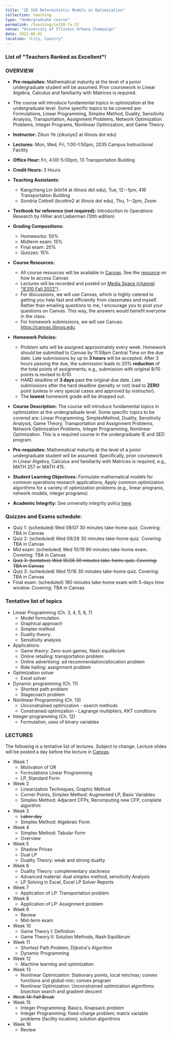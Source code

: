 ```yaml
---
title: "IE 310 Deterministic Models in Optimization"
collection: teaching
type: "Undergraduate course"
permalink: /teaching/ie310-fa-22
venue: "University of Illinois Urbana Champaign"
date: 2022-08-01
location: "City, Country"
---
```


### List of "Teachers Ranked as Excellent"! 


### OVERVIEW
- **Pre-requisites:** Mathematical maturity at the level of a junior undergraduate student will be assumed. Prior coursework in Linear Algebra, Calculus and familiarity with Matrices is required.
- The course will introduce fundamental topics in optimization at the undergraduate level. Some specific topics to be covered are: Formulations, Linear Programming, Simplex Method, Duality, Sensitivity Analysis, Transportation, Assignment Problems, Network Optimization Problems, Integer Programs, Nonlinear Optimization, and Game Theory. 
- **Instructor:** Zikun Ye (zikunye2 at illinois dot edu)
- **Lectures:** Mon, Wed, Fri, 1:00-1:50pm, 2035 Campus Instructional Facility
- **Office Hour:** Fri, 4:00-5:00pm, 13 Transportation Building
- **Credit Hours:** 3 Hours
- **Teaching Assistants:** 
   * Kangcheng Lin (klin14 at illinois dot edu), Tue, 12--1pm, 416 Transportation Building
   * Sondria Cottrell (bcottre2 at illinois dot edu), Thu, 1--2pm, Zoom
- **Textbook for reference (not required):** Introduction to Operations Research by Hillier and Lieberman (10th edition)
- **Grading Compositions:**
   * Homeworks: 50% 
   * Midterm exam: 15% 
   * Final exam: 20% 
   * Quizzes: 15% 
- **Course Resources:**
   * All course resources will be available in [Canvas](https://canvas.illinois.edu). See the [resource](https://online.illinois.edu/getting-started/learning-management-systems/canvas) on how to access Canvas
   * Lectures will be recorded and posted on [Media Space (channel “IE310 Fall 2022”)](https://mediaspace.illinois.edu/channel/channelid/268206292) .
   * For discussions, we will use Canvas, which is highly catered to getting you help fast and efficiently from classmates and myself. Rather than emailing questions to me, I encourage you to post your questions on Canvas. This way, the answers would benefit everyone in the class.
   * For homework submissions, we will use Canvas: https://canvas.illinois.edu.

- **Homework Policies:** 
    * Problem sets will be assigned approximately every week. Homework should be submitted to Canvas by 11:59pm Central Time on the due date. Late submissions by up to **3 hours** will be accepted. After 3 hours passing the due, the submission leads to 20% **reduction** of the total points of assignments, e.g., submission with original 8/10 points is revised to 6/10.
    * HARD deadline of **3 days** past the original due date. Late submissions after the hard deadline (penalty or not) lead to **ZERO** point (unless in very special cases and approved by instructor). 
    * The **lowest** homework grade will be dropped out.

- **Course Description:** The course will introduce fundamental topics in optimization at the undergraduate level. Some speciﬁc topics to be covered are: Linear Programming, SimplexMethod, Duality, Sensitivity Analysis, Game Theory, Transportation and Assignment Problems, Network Optimization Problems, Integer Programming, Nonlinear Optimization. This is a required course in the undergraduate IE and SED program.

- **Pre-requisites:** Mathematical maturity at the level of a junior undergraduate student will be assumed. Speciﬁcally, prior coursework in Linear Algebra, Calculus and familiarity with Matrices is required, e.g., MATH 257 or MATH 415.

- **Student Learning Objectives:** Formulate mathematical models for common operations research applications, Apply common optimization algorithms for a variety of optimization problems (e.g., linear programs, network models, integer programs)

- **Academic Integrity:** See university integrity policy [here](https://studentcode.illinois.edu/article1/part4/1-401/).

### Quizzes and Exams schedule:
* Quiz 1: (scheduled) Wed 09/07 30 minutes take-home quiz. Covering: TBA in Canvas
* Quiz 2: (scheduled) Wed 09/28 30 minutes take-home quiz. Covering: TBA in Canvas 
* Mid exam: (scheduled) Wed 10/19 90 minutes take-home exam. Covering: TBA in Canvas
* <s>Quiz 3: (tentative) Wed 10/26 30 minutes take-home quiz. Covering: TBA in Canvas </s>
* Quiz 3: (scheduled) Wed 11/16 30 minutes take-home quiz. Covering: TBA in Canvas 
* Final exam: (scheduled) 180 minutes take-home exam with 5-days time window. Covering: TBA in Canvas


### Tentative list of topics

* Linear Programming (Ch. 3, 4, 5, 6, 7)
    * Model formulation
    * Graphical approach
    * Simplex method
    * Duality theory
    * Sensitivity analysis
* Applications
    * Game theory: Zero-sum games, Nash equilibrium 
    * Online retailing: transportation problem
    * Online advertising: ad recommendation/allocation problem
    * Ride hailing: assignment problem
* Optimization solver
    * Excel solver
* Dynamic programming (Ch. 11)
    * Shortest path problem
    * Stagecoach problem
* Nonlinear Programming (Ch. 13)
    * Unconstrained optimization - search methods
    * Constrained optimization - Lagrange multipliers, KKT conditions
* Integer programming (Ch. 12)
    * Formulation, uses of binary variables



### LECTURES
The following is a tentative list of lectures. Subject to change. Lecture slides will be posted a day before the lecture in [Canvas](http://canvas.illinois.edu/).

* Week 1
    * Motivation of OR
    * Formulations Linear Programming
    * LP, Standard Form
* Week 2
    * Linearization Techniques, Graphic Method
    * Corner Points, Simplex Method: Augmented LP, Basic Variables
    * Simplex Method: Adjacent CFPs, Recomputing new CFP, complete algorithm
* Week 3
    * <s>Labor day</s>
    * Simplex Method: Algebraic Form
* Week 4
    * Simplex Method: Tabular Form
    * Overview
* Week 5
    * Shadow Prices
    * Dual LP
    * Duality Theory: weak and strong duality
* Week 6
    * Duality Theory: complementary slackness
    * Advanced material: dual simplex method, sensitivity Analysis
    * LP Solving in Excel, Excel LP Solver Reports
* Week 7
    *  Application of LP: Transportation problem
* Week 8
    *  Application of LP: Assignment problem
* Week 9
    * Review
    * Mid-term exam
* Week 10
    * Game Theory I: Definition
    * Game Theory II: Solution Methods, Nash Equilibrum
* Week 11
    * Shortest Path Problem, Dijkstra's Algorithm
    * Dynamic Programming
* Week 12
    * Machine learning and optimization
* Week 13
    * Nonlinear Optimization: Stationary points, local min/max; convex functions and global-min; convex program 
    * Nonlinear Optimization: Unconstrained optimization algorithms: bisection search and gradient descent 
* <s>Week 14: Fall Break</s>
* Week 15
    * Integer Programming: Basics, Knapsack problem
    * Integer Programming: fixed-charge problem; matrix variable problems (facility location); solution algorithms 
* Week 16
    * Review

